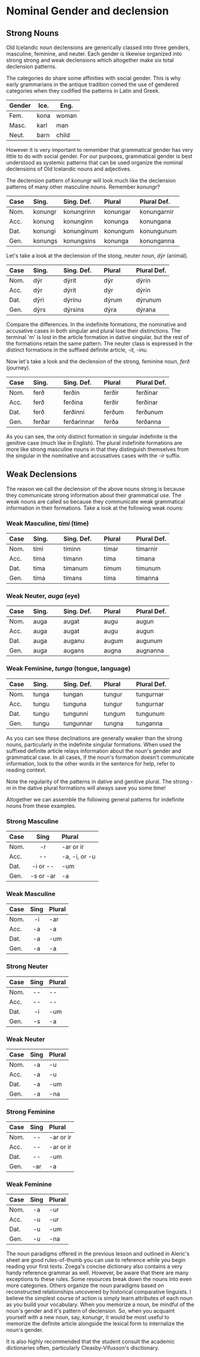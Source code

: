 # Nominal Gender and declension

## Strong Nouns

Old Icelandic noun declensions are generically classed into three genders, masculine, feminine, and neuter. Each gender is likewise organized into strong strong and weak declensions which altogether make six total declension patterns.

The categories do share some affinities with social gender. This is why early grammarians in the antique tradition coined the use of gendered categories when they codified the patterns in Latin and Greek.

Gender | Ice. | Eng.
-------|------|------
Fem.   | kona | woman
Masc.  | karl | man
Neut.  | barn | child

However it is very important to remember that grammatical gender has very little to do with social gender. For our purposes, grammatical gender is best understood as systemic patterns that can be used organize the nominal declensions of Old Icelandic nouns and adjectives. 

The declension pattern of _konungr_ will look much like the declension patterns of many other masculine nouns. Remember _konungr_?

| Case &nbsp; | Sing. &nbsp; &nbsp; &nbsp; | Sing. Def. &nbsp; &nbsp; | Plural &nbsp; &nbsp; &nbsp; | Plural Def.|
|:-----|:---------|:-----------|:---------|:------------|
| Nom. | konungr  | konungrinn | konungar | konungarnir |
| Acc. | konung   | konunginn  | konunga  | konungana   |
| Dat. | konungi  | konunginum | konungum | konungunum  |
| Gen. | konungs  | konungsins | konunga  | konunganna  |

Let's take a look at the declension of the stong, neuter noun, _dýr_ (animal). 

| Case &nbsp; | Sing. &nbsp; &nbsp; &nbsp; | Sing. Def. &nbsp; &nbsp; | Plural &nbsp; &nbsp; &nbsp; | Plural Def.|
|:-----|:-----|:--------|:------|:--------|
| Nom. | dýr  | dýrit   | dýr   | dýrin   |
| Acc. | dýr  | dýrit   | dýr   | dýrin   |
| Dat. | dýri | dýrinu  | dýrum | dýrunum |
| Gen. | dýrs | dýrsins | dýra  | dýrana  |

Compare the differences. In the indefinite formations, the nominative and accusative cases in both singular and plural lose their distinctions. The terminal 'm' is lost in the article formation in dative singular, but the rest of the formations retain the same pattern. The neuter class is expressed in the distinct formations in the suffixed definite article, _-it, -inu_.

Now let's take a look and the declension of the strong, feminine noun, _ferð_ (journey).

| Case &nbsp; | Sing. &nbsp; &nbsp; &nbsp; | Sing. Def. &nbsp; &nbsp; | Plural &nbsp; &nbsp; &nbsp; | Plural Def.|
|:-----|:---------|:------------|:-------|:---------|
| Nom. | ferð     | ferðin      | ferðir | ferðinar |
| Acc. | ferð     | ferðina     | ferðir | ferðinar |
| Dat. | ferð     | ferðinni    | ferðum | ferðunum |
| Gen. | ferðar   | ferðarinnar | ferða  | ferðanna |

As you can see, the only distinct formation in singular indefinite is the genitive case (much like in English). The plural indefinite formations are more like strong masculine nouns in that they distinguish themselves from the singular in the nominative and accusatives cases with the _-ir_ suffix.

## Weak Declensions

The reason we call the declension of the above nouns strong is because they communicate strong information about their grammatical use. The weak nouns are called so because they communicate weak grammatical information in their formations. Take a look at the following weak nouns:

### Weak Masculine, _tími_ (time)

| Case &nbsp; | Sing. &nbsp; &nbsp; &nbsp; | Sing. Def. &nbsp; &nbsp; | Plural &nbsp; &nbsp; &nbsp; | Plural Def.|
|:-----|:---------|:-----------|:---------|:------------|
| Nom. | tími | tíminn  | tímar | tímarnir |
| Acc. | tíma | tímann  | tíma  | tímana   |
| Dat. | tíma | tímanum | tímum | tímunum  |
| Gen. | tíma | tímans  | tíma  | tímanna  |

### Weak Neuter, _auga_ (eye)

| Case &nbsp; | Sing. &nbsp; &nbsp; &nbsp; | Sing. Def. &nbsp; &nbsp; | Plural &nbsp; &nbsp; &nbsp; | Plural Def.|
|:-----|:-----|:-------|:------|:---------|
| Nom. | auga | augat  | augu  | augun    |
| Acc. | auga | augat  | augu  | augun    |
| Dat. | auga | auganu | augum | augunum  |
| Gen. | auga | augans | augna | augnanna |


### Weak Feminine, _tunga_ (tongue, language)

| Case &nbsp; | Sing. &nbsp; &nbsp; &nbsp; | Sing. Def. &nbsp; &nbsp; | Plural &nbsp; &nbsp; &nbsp; | Plural Def.|
|:-----|:---------|:-----------|:---------|:------------|
| Nom. | tunga  | tungan    | tungur  | tungurnar |
| Acc. | tungu  | tunguna   | tungur  | tungurnar |
| Dat. | tungu  | tungunni  | tungum  | tungunum  |
| Gen. | tungu  | tungunnar | tungna  | tunganna  |

As you can see these declinations are generally weaker than the strong nouns, particularly in the indefinite singular formations. When used the suffixed definite article relays information about the noun's gender and grammatical case. In all cases, if the noun's formation doesn't communicate information, look to the other words in the sentence for help, refer to reading context. 

Note the regularity of the patterns in dative and genitive plural. The strong _-m_ in the dative plural formations will always save you some time!

Altogether we can assemble the following general patterns for indefinite nouns from these examples.

### Strong Masculine

| Case | Sing | Plural |
|:-----|:----:|:-------|
| Nom. |  -r  |  -ar or ir  |
| Acc. |  --  |  -a, -i, or -u |
| Dat. | -i or -- | -um | 
| Gen. | -s or -ar| -a  |

### Weak Masculine

| Case | Sing | Plural |
|:-----|:----:|:-------|
| Nom. |  -i  |  -ar   |
| Acc. |  -a  |  -a    |
| Dat. |  -a  |  -um   | 
| Gen. |  -a  |  -a    |

### Strong Neuter

| Case | Sing | Plural |
|:-----|:----:|:-------|
| Nom. |  --  |  --    |
| Acc. |  --  |  --    |
| Dat. | -i   | -um    | 
| Gen. | -s   |  -a    |

### Weak Neuter

| Case | Sing | Plural |
|:-----|:----:|:-------|
| Nom. |  -a  |  -u    |
| Acc. |  -a  |  -u    |
| Dat. |  -a  |  -um   | 
| Gen. |  -a  |  -na   |

### Strong Feminine

| Case | Sing | Plural |
|:-----|:----:|:-------|
| Nom. |  --  |  -ar or ir  |
| Acc. |  --  |  -ar or ir |
| Dat. |  --  |  -um   | 
| Gen. |  -ar | -a     |

### Weak Feminine

| Case | Sing | Plural |
|:-----|:----:|:-------|
| Nom. |  -a  |  -ur   |
| Acc. |  -u  |  -ur   |
| Dat. |  -u  |  -um   | 
| Gen. |  -u  |  -na   |





The noun paradigms offered in the previous lesson and outlined in Aleric's sheet are good rules-of-thumb you can use to reference while you begin reading your first texts. Zoega's concise dictionary also contains a very handy reference grammar as well. However, be aware that there are many exceptions to these rules. Some resources break down the nouns into even more categories. Others organize the noun paradigms based on reconstructed relationships uncovered by historical comparative linguists. I believe the simplest course of action is simply learn attributes of each noun as you build your vocabulary. When you memorize a noun, be mindful of the noun's gender and it's pattern of declension. So, when you acquaint yourself with a new noun, say, _konungr_, it would be most useful to memorize the definite article alongside the lexical form to internalize the noun's gender.

It is also highly recommended that the student consult the academic dictionaries often, particularly Cleasby-Vifusson's disctionary. 
